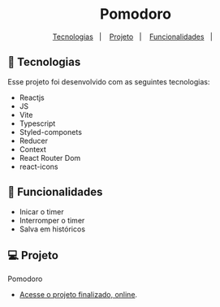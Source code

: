 <h1 align="center"> Pomodoro </h1>

<p align="center">
  <a href="#-tecnologias">Tecnologias</a>&nbsp;&nbsp;&nbsp;|&nbsp;&nbsp;&nbsp;
  <a href="#-projeto">Projeto</a>&nbsp;&nbsp;&nbsp;|&nbsp;&nbsp;&nbsp;
  <a href="#-funcionalidades">Funcionalidades</a>&nbsp;&nbsp;&nbsp;|&nbsp;&nbsp;&nbsp;
</p>

## 🚀 Tecnologias

Esse projeto foi desenvolvido com as seguintes tecnologias:

- Reactjs
- JS
- Vite
- Typescript
- Styled-componets
- Reducer
- Context
- React Router Dom
- react-icons

## 📘 Funcionalidades

- Inicar o timer
- Interromper o timer
- Salva em históricos

## 💻 Projeto

Pomodoro

- [Acesse o projeto finalizado, online](jhonimattos.github.io/pomodoro/).
